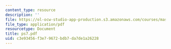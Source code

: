 ```yaml
---
content_type: resource
description: ''
file: https://ol-ocw-studio-app-production.s3.amazonaws.com/courses/mas-962-digital-typography-fall-1997/c3e93456f3e79672bdb7da7de1a26228_ps7.pdf
file_type: application/pdf
resourcetype: Document
title: ps7.pdf
uid: c3e93456-f3e7-9672-bdb7-da7de1a26228
---
```


